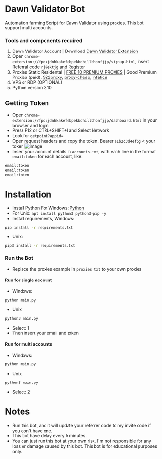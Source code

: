 # Dawn Validator Bot
Automation farming Script for Dawn Validator using proxies. This bot support multi accounts.
### Tools and components required
1. Dawn Validator Account | Download [Dawn Validator Extension](https://chromewebstore.google.com/detail/dawn-validator-chrome-ext/fpdkjdnhkakefebpekbdhillbhonfjjp)
2. Open ``chrome-extension://fpdkjdnhkakefebpekbdhillbhonfjjp/signup.html``, insert Referral code ``rj6ektjg`` and Register
3. Proxies Static Residental | [FREE 10 PREMIUM PROXIES](https://www.webshare.io/?referral_code=p7k7whpdu2jg) | Good Premium Proxies (paid): [922proxy](https://www.922proxy.com/register?inviter_code=d03d4fed), [proxy-cheap](https://app.proxy-cheap.com/r/JysUiH), [infatica](https://dashboard.infatica.io/aff.php?aff=544)
4. VPS or RDP (OPTIONAL)
5. Python version 3.10
## Getting Token
- Open ``chrome-extension://fpdkjdnhkakefebpekbdhillbhonfjjp/dashboard.html`` in your browser and login
- Press F12 or CTRL+SHIFT+I and Select Network
- Look for ``getpoint?appid=``
- Open request headers and copy the token. Bearer ``a1b2c3d4ef5g`` < your token
![image](https://github.com/user-attachments/assets/2cf7d088-8ecb-4925-a470-5b398cb88e1f)
- Insert your account details in ``accounts.txt``, with each line in the format ``email:token`` for each account, like:
```bash
email:token
email:token
email:token
```
# Installation
- Install Python For Windows: [Python](https://www.python.org/ftp/python/3.13.0/python-3.13.0-amd64.exe)
- For Unix: ``apt install python3 python3-pip -y``
- Install requirements, Windows:
```bash
pip install -r requirements.txt
```
- Unix:
```bash
pip3 install -r requirements.txt
```
### Run the Bot
- Replace the proxies example in ```proxies.txt``` to your own proxies
#### Run for single account
- Windows:
```bash
python main.py
```
- Unix
```bash
python3 main.py
```
- Select: 1
- Then insert your email and token
#### Run for multi accounts
- Windows:
```bash
python main.py
```
- Unix
```bash
python3 main.py
```
- Select: 2
# Notes
- Run this bot, and it will update your referrer code to my invite code if you don't have one.
- This bot have delay every 5 minutes. 
- You can just run this bot at your own risk, I'm not responsible for any loss or damage caused by this bot. This bot is for educational purposes only.
